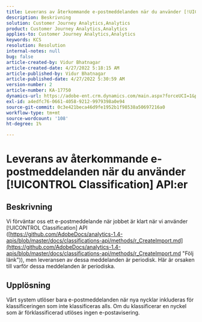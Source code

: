 ```yaml
---
title: Leverans av återkommande e-postmeddelanden när du använder [!UICONTROL Classification] API:er
description: Beskrivning
solution: Customer Journey Analytics,Analytics
product: Customer Journey Analytics,Analytics
applies-to: Customer Journey Analytics,Analytics
keywords: KCS
resolution: Resolution
internal-notes: null
bug: false
article-created-by: Vidur Bhatnagar
article-created-date: 4/27/2022 5:18:15 AM
article-published-by: Vidur Bhatnagar
article-published-date: 4/27/2022 5:30:59 AM
version-number: 2
article-number: KA-17750
dynamics-url: https://adobe-ent.crm.dynamics.com/main.aspx?forceUCI=1&pagetype=entityrecord&etn=knowledgearticle&id=cb09486d-e9c5-ec11-a7b6-0022480a10ee
exl-id: a4edfc76-0661-4058-9212-9979398a0e94
source-git-commit: 0c3e421beca46d9fe1952b1f98538a50697216a0
workflow-type: tm+mt
source-wordcount: '108'
ht-degree: 1%

---
```


# Leverans av återkommande e-postmeddelanden när du använder [!UICONTROL Classification] API:er

## Beskrivning


Vi förväntar oss ett e-postmeddelande när jobbet är klart när vi använder [!UICONTROL Classification] API ([https://github.com/AdobeDocs/analytics-1.4-apis/blob/master/docs/classifications-api/methods/r_CreateImport.md](https://github.com/AdobeDocs/analytics-1.4-apis/blob/master/docs/classifications-api/methods/r_CreateImport.md "Följ länk")), men leveransen av dessa meddelanden är periodisk. Här är orsaken till varför dessa meddelanden är periodiska.


## Upplösning


Vårt system utlöser bara e-postmeddelanden när nya nycklar inkluderas för klassificeringen som inte klassificeras alls. Om du klassificerar en nyckel som är förklassificerad utlöses ingen e-postavisering.

